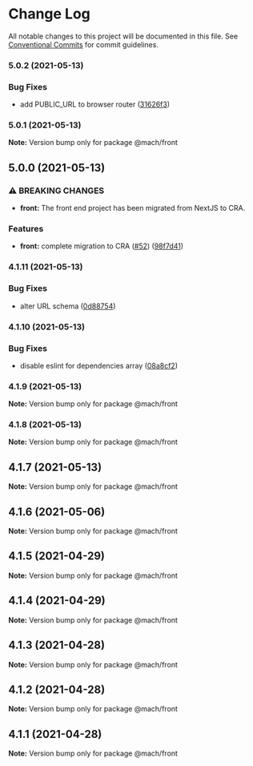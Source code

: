 # Change Log

All notable changes to this project will be documented in this file.
See [Conventional Commits](https://conventionalcommits.org) for commit guidelines.

### 5.0.2 (2021-05-13)


### Bug Fixes

* add PUBLIC_URL to browser router ([31626f3](https://github.com/jpedroh/mach/commit/31626f31fa91fb2081731e71fbdde1ab12ff458e))



### 5.0.1 (2021-05-13)

**Note:** Version bump only for package @mach/front





## 5.0.0 (2021-05-13)


### ⚠ BREAKING CHANGES

* **front:** The front end project has been migrated from NextJS to CRA.

### Features

* **front:** complete migration to CRA ([#52](https://github.com/jpedroh/mach/issues/52)) ([98f7d41](https://github.com/jpedroh/mach/commit/98f7d41783bc62b76a2fd3fc4007dd76f3517c8f))



### 4.1.11 (2021-05-13)


### Bug Fixes

* alter URL schema ([0d88754](https://github.com/jpedroh/mach/commit/0d88754af0d5e3714d8a539f3fab52152a98c3d0))



### 4.1.10 (2021-05-13)


### Bug Fixes

* disable eslint for dependencies array ([08a8cf2](https://github.com/jpedroh/mach/commit/08a8cf270dcff669fceead550494ef2f8b2c4f6f))



### 4.1.9 (2021-05-13)

**Note:** Version bump only for package @mach/front





### 4.1.8 (2021-05-13)

**Note:** Version bump only for package @mach/front





## 4.1.7 (2021-05-13)

**Note:** Version bump only for package @mach/front





## 4.1.6 (2021-05-06)

**Note:** Version bump only for package @mach/front





## 4.1.5 (2021-04-29)

**Note:** Version bump only for package @mach/front





## 4.1.4 (2021-04-29)

**Note:** Version bump only for package @mach/front





## 4.1.3 (2021-04-28)

**Note:** Version bump only for package @mach/front





## 4.1.2 (2021-04-28)

**Note:** Version bump only for package @mach/front





## 4.1.1 (2021-04-28)

**Note:** Version bump only for package @mach/front
